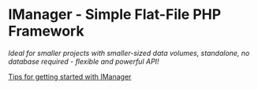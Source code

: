 # IManager - Simple Flat-File PHP Framework
_Ideal for smaller projects with smaller-sized data volumes, standalone, no database required - flexible and powerful API!_

[Tips for getting started with IManager](https://gitlab.com/bigin1/imanager/wikis/home)